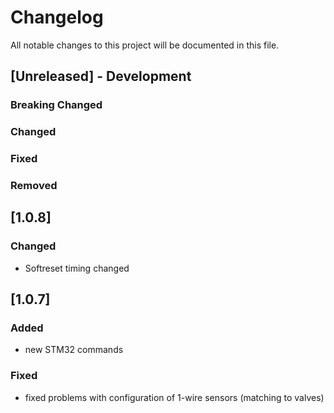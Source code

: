 # Changelog
All notable changes to this project will be documented in this file.

## [Unreleased] - Development

### Breaking Changed

### Changed

### Fixed

### Removed

## [1.0.8]
### Changed
- Softreset timing changed

## [1.0.7] 
### Added
- new STM32 commands

### Fixed
- fixed problems with configuration of 1-wire sensors (matching to valves) 
